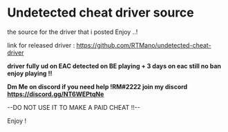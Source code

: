 # Undetected cheat driver source 

the source for the driver that i posted Enjoy ..!

link for released driver : https://github.com/RTMano/undetected-cheat-driver

**driver fully ud on EAC detected on BE playing + 3 days on eac still no ban enjoy playing !!**

**Dm Me on discord if you need help !RM#2222 join my discord https://discord.gg/NT6WEPtqNe**

--DO NOT USE IT TO MAKE A PAID CHEAT !!--

Enjoy !
